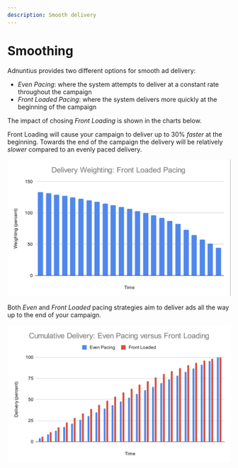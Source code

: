 ```yaml
---
description: Smooth delivery
---
```


# Smoothing

Adnuntius provides two different options for smooth ad delivery:

* _Even Pacing_: where the system attempts to deliver at a constant rate throughout the campaign
* _Front Loaded Pacing_: where the system delivers more quickly at the beginning of the campaign

The impact of chosing _Front Loading_ is shown in the charts below.

Front Loading will cause your campaign to deliver up to 30% _faster_ at the beginning. Towards the end of the campaign the delivery will be relatively _slower_ compared to an evenly paced delivery.

![Delivery Weighting: Front Loaded Pacing](../../../../.gitbook/assets/DeliveryWeighting.png)

Both _Even_ and _Front Loaded_ pacing strategies aim to deliver ads all the way up to the end of your campaign.

![Delivery: Front Loaded versus Even Pacing](../../../../.gitbook/assets/CumulativeDelivery.png)
